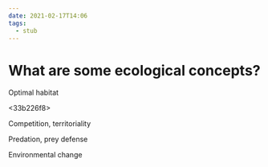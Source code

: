 ```yaml
---
date: 2021-02-17T14:06
tags: 
  - stub
---
```


# What are some ecological concepts?

Optimal habitat

<33b226f8>

Competition, territoriality

Predation, prey defense

Environmental change
